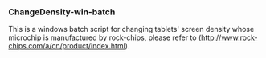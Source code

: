 ### ChangeDensity-win-batch

This is a windows batch script for changing tablets' screen density whose microchip is manufactured by rock-chips, please refer to (http://www.rock-chips.com/a/cn/product/index.html).